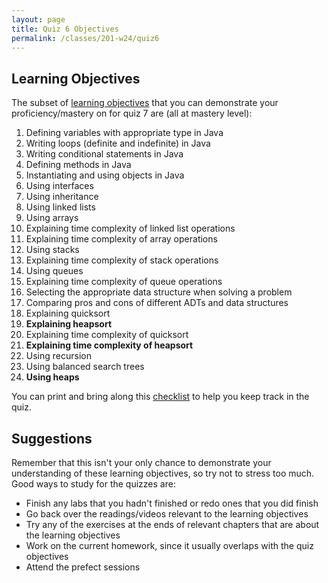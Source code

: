 ```yaml
---
layout: page
title: Quiz 6 Objectives
permalink: /classes/201-w24/quiz6
---
```


## Learning Objectives

The subset of [learning objectives](quizzes-overview) that you can demonstrate your proficiency/mastery on for quiz 7 are (all at mastery level):

1. Defining variables with appropriate type in Java
2. Writing loops (definite and indefinite) in Java
3. Writing conditional statements in Java
4. Defining methods in Java
5. Instantiating and using objects in Java
6. Using interfaces
7. Using inheritance
8. Using linked lists
9. Using arrays
10. Explaining time complexity of linked list operations
11. Explaining time complexity of array operations
12. Using stacks
13. Explaining time complexity of stack operations
14. Using queues
15. Explaining time complexity of queue operations
16. Selecting the appropriate data structure when solving a problem
17. Comparing pros and cons of different ADTs and data structures
18. Explaining quicksort
19. **Explaining heapsort**
20. Explaining time complexity of quicksort
21. **Explaining time complexity of heapsort**
22. Using recursion
23. Using balanced search trees
24. **Using heaps**

You can print and bring along this [checklist](https://docs.google.com/document/d/1d3rNytjSSifjzVOlvX0o9OuNiAmT8c5kzHCb5spCUic/edit?usp=sharing) to help you keep track in the quiz.

## Suggestions
Remember that this isn't your only chance to demonstrate your understanding of these learning objectives, so try not to stress too much.
Good ways to study for the quizzes are:
* Finish any labs that you hadn't finished or redo ones that you did finish
* Go back over the readings/videos relevant to the learning objectives
* Try any of the exercises at the ends of relevant chapters that are about the learning objectives
* Work on the current homework, since it usually overlaps with the quiz objectives
* Attend the prefect sessions
